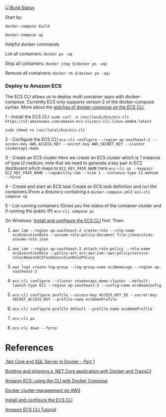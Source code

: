 [![Build Status](https://travis-ci.org/msepahvand/dotnetcore-docker.svg?branch=master)](https://travis-ci.org/msepahvand/dotnetcore-docker)

Start by:

`docker-compose build`

`docker-compose up`

Helpful docker commands

List all containers: `docker ps -aq`

Stop all containers: `docker stop $(docker ps -aq)`

Remove all containers: `docker rm $(docker ps -aq)`

### Deploy to Amazon ECS

The ECS CLI allows us to deploy multi container apps with docker-compose. Currently ECS only supports version 2 of the docker-compose syntax.
More about the [gotchas of docker-compose on the ECS CLI].

1 - Install the ECS CLI:
`sudo curl -o /usr/local/bin/ecs-cli https://s3.amazonaws.com/amazon-ecs-cli/ecs-cli-linux-amd64-latest`

`sudo chmod +x /usr/local/bin/ecs-cli`


2 - Configure the ECS CLI
`ecs-cli configure --region ap-southeast-2 --access-key AWS_ACCESS_KEY --secret-key AWS_SECRET_KEY --cluster studentapi-demo`

3 - Create an ECS cluster
Here we create an ECS cluster which is 1 instance of type t2.medium, note that we need to generate a key pair in EC2 dashboard which maps to `EC2_KEY_PAIR_NAME` here
`ecs-cli up --keypair EC2_KEY_PAIR_NAME --capability-iam --size 1 --instance-type t2.medium --force`

4 - Create and start an ECS task
Create an ECS task definition and run the containers (From a directory containing a `docker-compose.yml`):
`ecs-cli compose up`

5 - List running containers (Gives you the status of the container cluster and if running the public IP)
`ecs-cli compose ps`

On Windows:
[Install and configure the ECS CLI] first. Then:

1) `aws iam --region ap-southeast-2 create-role --role-name ecsExecutionRole --assume-role-policy-document file://execution-assume-role.json`

2) `aws iam --region ap-southeast-2 attach-role-policy --role-name ecsExecutionRole --policy-arn arn:aws:iam::aws:policy/service-role/AmazonECSTaskExecutionRolePolicy`
3) `aws logs create-log-group --log-group-name ecsDemoLogs --region ap-southeast-2`
4) `ecs-cli configure --cluster studentapi-demo-cluster --default-launch-type EC2 --region ap-southeast-2 --config-name ecsDemoConfig`
5) `ecs-cli configure profile --access-key ACCESS_KEY_ID --secret-key SECRET_ACCESS_KEY --profile-name ecsDemoProfile`
6) `ecs-cli configure profile default --profile-name ecsDemoProfile`
7) `ecs-cli ps`
8) `ecs-cli down --force`

# References
[.Net Core and SQL Server In Docker - Part 1]

[Building and shipping a .NET Core application with Docker and TravisCI]

[Amazon ECS: using the CLI with Docker Compose]

[Docker cluster management on AWS]

[Install and configure the ECS CLI]

[Amazon ECS CLI Tutorial]

[.Net Core and SQL Server In Docker - Part 1]: <http://blog.kontena.io/dot-net-core-and-sql-server-in-docker/>

[Building and shipping a .NET Core application with Docker and TravisCI]: <https://dusted.codes/building-and-shipping-a-dotnet-core-application-with-docker-and-travisci>

[Docker cluster management on AWS]:<https://laszlo.cloud/Docker-cluster-management-on-AWS>

[gotchas of docker-compose on the ECS CLI]:<https://laszlo.cloud/Docker-cluster-management-on-AWS>

[Amazon ECS: using the CLI with Docker Compose]:<https://medium.com/@Electricste/amazon-ecs-using-the-cli-with-docker-compose-74287f19b181>

[Install and configure the ECS CLI]:<http://docs.aws.amazon.com/AmazonECS/latest/developerguide/ECS_CLI_installation.html>

[Amazon ECS CLI Tutorial]:<http://docs.aws.amazon.com/AmazonECS/latest/developerguide/ECS_CLI_tutorial.html>